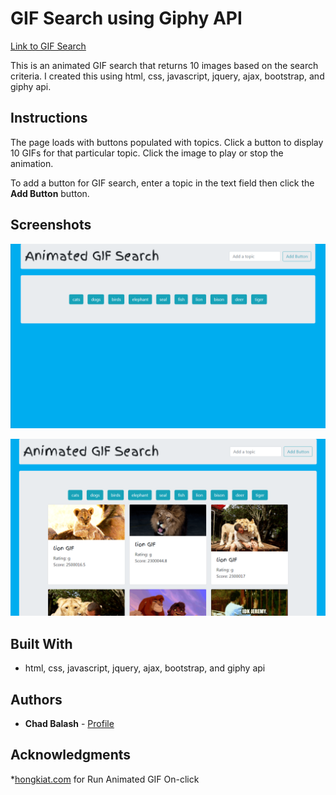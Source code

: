 # GIF Search using Giphy API

[Link to GIF Search](https://chad-balash.github.io/trivia-game/)

This is an animated GIF search that returns 10 images based on the search criteria. I created this using html, css, javascript, jquery, ajax, bootstrap, and giphy api.

## Instructions

The page loads with buttons populated with topics. Click a button to display 10 GIFs for that particular topic. Click the image to play or stop the animation. 

To add a button for GIF search, enter a topic in the text field then click the **Add Button** button.

## Screenshots

![Image of Homepage](assets/images/Giphy-API-Search-HOME.png)

![Image of Results](assets/images/Giphy-API-Search-RESULTS.png)


## Built With

* html, css, javascript, jquery, ajax, bootstrap, and giphy api

## Authors

* **Chad Balash** - [Profile](https://github.com/chad-balash)

## Acknowledgments

*[hongkiat.com](https://www.hongkiat.com) for Run Animated GIF On-click 
